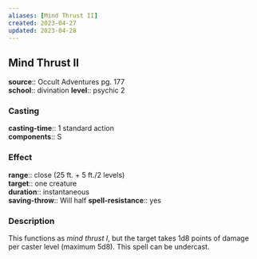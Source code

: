 ```yaml
---
aliases: [Mind Thrust II]
created: 2023-04-27
updated: 2023-04-28
---
```


## Mind Thrust II

**source**:: Occult Adventures pg. 177  
**school**:: divination
**level**:: psychic 2

### Casting

**casting-time**:: 1 standard action  
**components**:: S

### Effect

**range**:: close (25 ft. + 5 ft./2 levels)  
**target**:: one creature  
**duration**:: instantaneous  
**saving-throw**:: Will half
**spell-resistance**:: yes

### Description

This functions as *mind thrust I*, but the target takes 1d8 points of damage per caster level (maximum 5d8). This spell can be undercast.
